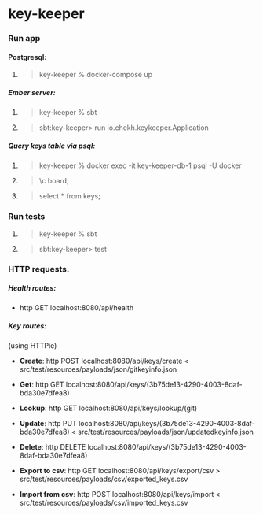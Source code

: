 # key-keeper

### Run app

#### Postgresql:
1) > key-keeper % docker-compose up

##### Ember server:
1) > key-keeper % sbt 
2) > sbt:key-keeper> run io.chekh.keykeeper.Application
   
##### Query keys table via psql:
1) > key-keeper % docker exec -it key-keeper-db-1 psql -U docker
2) > \c board;
3) > select * from keys;

### Run tests
1) > key-keeper % sbt
2) > sbt:key-keeper> test

### HTTP requests.

##### Health routes:
* http GET localhost:8080/api/health

##### Key routes:
(using HTTPie)
* **Create**: http POST localhost:8080/api/keys/create < src/test/resources/payloads/json/gitkeyinfo.json
* **Get**: http GET localhost:8080/api/keys/(3b75de13-4290-4003-8daf-bda30e7dfea8)       
* **Lookup**: http GET localhost:8080/api/keys/lookup/(git)
* **Update**: http PUT localhost:8080/api/keys/(3b75de13-4290-4003-8daf-bda30e7dfea8) < src/test/resources/payloads/json/updatedkeyinfo.json
* **Delete**: http DELETE localhost:8080/api/keys/(3b75de13-4290-4003-8daf-bda30e7dfea8)   

* **Export to csv**: http GET localhost:8080/api/keys/export/csv > src/test/resources/payloads/csv/exported_keys.csv
* **Import from csv**: http POST localhost:8080/api/keys/import < src/test/resources/payloads/csv/imported_keys.csv
